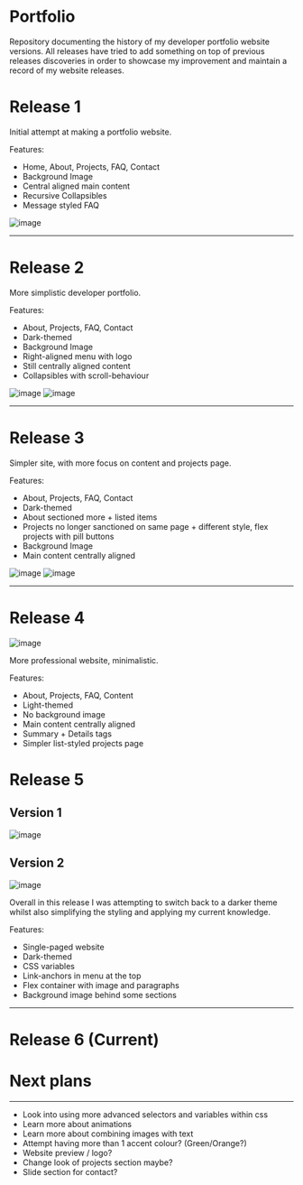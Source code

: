 # Portfolio
Repository documenting the history of my developer portfolio website versions.
All releases have tried to add something on top of previous releases discoveries in order to showcase my improvement and maintain a record of my website releases.

# Release 1
Initial attempt at making a portfolio website.

Features:

* Home, About, Projects, FAQ, Contact
* Background Image
* Central aligned main content
* Recursive Collapsibles
* Message styled FAQ

![image](https://user-images.githubusercontent.com/57096435/154560401-7a2fd154-068b-4cb0-bdda-7dd0559fd38f.png)

---


# Release 2
More simplistic developer portfolio.

Features:

* About, Projects, FAQ, Contact
* Dark-themed
* Background Image
* Right-aligned menu with logo
* Still centrally aligned content
* Collapsibles with scroll-behaviour

![image](https://user-images.githubusercontent.com/57096435/154558892-59658264-663a-4fae-8928-e7b6a87ed431.png)
![image](https://user-images.githubusercontent.com/57096435/154559038-c147e784-25f8-41c7-a24f-21d575edebf5.png)

---


# Release 3
Simpler site, with more focus on content and projects page.

Features:

* About, Projects, FAQ, Contact
* Dark-themed
* About sectioned more + listed items
* Projects no longer sanctioned on same page + different style, flex projects with pill buttons
* Background Image
* Main content centrally aligned


![image](https://user-images.githubusercontent.com/57096435/154568735-ed92730b-7e1a-43a2-80c7-fcf61d1dcf7d.png)
![image](https://user-images.githubusercontent.com/57096435/154569048-4d160bb9-0581-4ae4-b392-0f36b38da8c5.png)

---

# Release 4
![image](https://user-images.githubusercontent.com/57096435/154560707-5b46c3c5-1da2-4f56-b817-ee472695542f.png)

More professional website, minimalistic.

Features:

* About, Projects, FAQ, Content
* Light-themed
* No background image
* Main content centrally aligned
* Summary + Details tags
* Simpler list-styled projects page


# Release 5
## Version 1
![image](https://user-images.githubusercontent.com/57096435/154569761-fadf13f7-7d7e-4da1-a550-6386dc48898c.png)

  
  
## Version 2
![image](https://user-images.githubusercontent.com/57096435/154569808-24c69659-5658-410b-a731-96d39172a934.png)

Overall in this release I was attempting to switch back to a darker theme whilst also simplifying the styling and applying my current knowledge.

Features:

* Single-paged website
* Dark-themed
* CSS variables
* Link-anchors in menu at the top
* Flex container with image and paragraphs
* Background image behind some sections

---


# Release 6 (Current)




# Next plans
---
* Look into using more advanced selectors and variables within css
* Learn more about animations
* Learn more about combining images with text
* Attempt having more than 1 accent colour? (Green/Orange?)
* Website preview / logo?
* Change look of projects section maybe?
* Slide section for contact?


